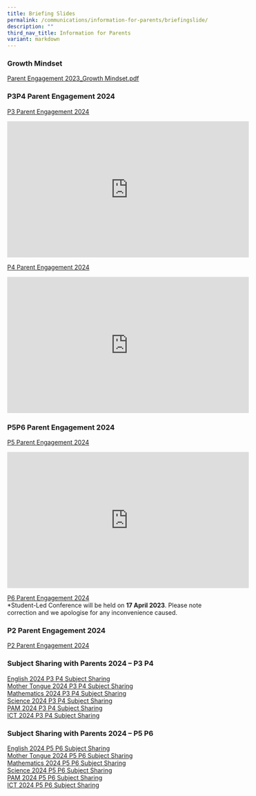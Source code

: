 ```yaml
---
title: Briefing Slides
permalink: /communications/information-for-parents/briefingslide/
description: ""
third_nav_title: Information for Parents
variant: markdown
---
```

### Growth Mindset

[Parent Engagement 2023\_Growth Mindset.pdf](/files/Parent%20Engagement%202023_Growth%20Mindset.pdf)

### P3P4 Parent Engagement 2024

[P3 Parent Engagement 2024](/files/Communications/P3_Parent_Engagement_2024.pdf)<br>

<iframe allowfullscreen="" allow="accelerometer; autoplay; clipboard-write; encrypted-media; gyroscope; picture-in-picture; web-share" frameborder="0" title="YouTube video player" src="https://www.youtube.com/embed/vpl_oHvDyAo?si=VPXs3WHxujkVRex7" height="315" width="560"></iframe><br>

[P4 Parent Engagement 2024](/files/Communications/P4_Parent_Engagement_2024.pdf)<br>
<iframe allowfullscreen="" allow="accelerometer; autoplay; clipboard-write; encrypted-media; gyroscope; picture-in-picture; web-share" frameborder="0" title="YouTube video player" src="https://www.youtube.com/embed/lYOR7yYtfos?si=T7Piq_Yml507lTTr" height="315" width="560"></iframe>

### P5P6 Parent Engagement 2024

[P5 Parent Engagement 2024](/files/Communications/P5_Parent_Engagement_2024_sch_website.pdf)<br>

<div class="bp-youtube">
<iframe allowfullscreen="" allow="accelerometer; autoplay; clipboard-write; encrypted-media; gyroscope; picture-in-picture; web-share" frameborder="0" title="YouTube video player" src="https://www.youtube.com/embed/jq9exPHkAtE?si=lIni9Eo9K6WnG4O3" height="315" width="560"></iframe>
</div>

[P6 Parent Engagement 2024](/files/Communications/P6_Parent_Engagement_2024_sch_website.pdf)<br>
*Student-Led Conference will be held on **17 April 2023**. Please note correction and we apologise for any inconvenience caused.

### P2 Parent Engagement 2024
[P2 Parent Engagement 2024](/files/Communications/P2_Parent_Engagement_2024_Final_Sch.pdf)

### Subject Sharing with Parents 2024 – P3 P4&nbsp;

[English 2024 P3 P4 Subject Sharing](/files/Communications/EL_2024_P3_P4_Subject_Sharing.pdf)
<br>
[Mother Tongue 2024 P3 P4 Subject Sharing](/files/Communications/MT_2024_P3_P4_Subject_Sharing.pdf)
<br>
[Mathematics 2024 P3 P4 Subject Sharing](/files/Communications/MA_2024_P3_P4_Subject_Sharing.pdf)
<br>
[Science 2024 P3 P4 Subject Sharing](/files/Communications/SC_2024_P3_P4_Subject_Sharing_Lower_Block.pdf)
<br>
[PAM 2024 P3 P4 Subject Sharing](/files/Communications/PAM_2024_P3_P4_Subject_Sharing.pdf)
<br>
[ICT 2024 P3 P4 Subject Sharing](/files/Communications/ICT_2024_P3_P4_Subject_Sharing.pdf)
<br> 

### Subject Sharing with Parents 2024 – P5 P6

[English 2024 P5 P6 Subject Sharing](/files/Communications/EL_2024_P5_P6_Subject_Sharing.pdf)
<br>
[Mother Tongue 2024 P5 P6 Subject Sharing](/files/Communications/MT_2024_P5_P6_Subject_Sharing.pdf)
<br>
[Mathematics 2024 P5 P6 Subject Sharing](/files/Communications/MA_2024_P5_P6_Subject_Sharing.pdf)
<br> 
[Science 2024 P5 P6 Subject Sharing](/files/Communications/SC_2024_P5_P6_Subject_Sharing_Upper_Block.pdf)
<br> 
[PAM 2024 P5 P6 Subject Sharing](/files/Communications/PAM_2024_P5_P6_Subject_Sharing.pdf)
<br> 
[ICT 2024 P5 P6 Subject Sharing](/files/Communications/ICT_2024_P5_P6_Subject_Sharing.pdf)
